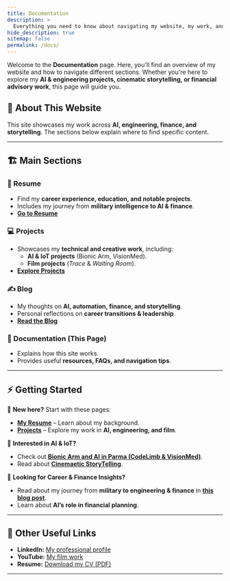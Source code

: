 ```yaml
---
title: Documentation
description: >
  Everything you need to know about navigating my website, my work, and how to explore my projects, blog, and portfolio.
hide_description: true
sitemap: false
permalink: /docs/
---
```


Welcome to the **Documentation** page. Here, you'll find an overview of my website and how to navigate different sections. Whether you're here to explore my **AI & engineering projects, cinematic storytelling, or financial advisory work**, this page will guide you.

## 🔹 About This Website
This site showcases my work across **AI, engineering, finance, and storytelling**. The sections below explain where to find specific content.

---

## 🏗 **Main Sections**
### **📜 Resume**
- Find my **career experience, education, and notable projects**.
- Includes my journey from **military intelligence to AI & finance**.
- **[Go to Resume](/resume/)**

### **💻 Projects**
- Showcases my **technical and creative work**, including:
  - **AI & IoT projects** (Bionic Arm, VisionMed).
  - **Film projects** (*Trace* & *Waiting Room*).
- **[Explore Projects](/projects/)**

### **✍️ Blog**
- My thoughts on **AI, automation, finance, and storytelling**.
- Personal reflections on **career transitions & leadership**.
- **[Read the Blog](/blog/)**

### **📄 Documentation (This Page)**
- Explains how this site works.
- Provides useful **resources, FAQs, and navigation tips**.

---

## ⚡ **Getting Started**
🔹 **New here?** Start with these pages:
- **[My Resume](/resume/)** – Learn about my background.
- **[Projects](/projects/)** – Explore my work in **AI, engineering, and film**.
  



🔹 **Interested in AI & IoT?**
- Check out **[Bionic Arm and AI in Parma (CodeLimb & VisionMed)](/blog/example/2018-06-01-example-content-iii/)**.
- Read about **[Cinemaetic StoryTelling](/blog/example/2020-07-03-introducing-hydejack-9/)**.
  



🔹 **Looking for Career & Finance Insights?**
- Read about my journey from **military to engineering & finance** in **[this blog post](/blog/example/2012-02-07-example-content/)**.
- Learn about **AI’s role in financial planning**.

---

## 🔗 **Other Useful Links**
- **LinkedIn:** [My professional profile](https://linkedin.com/in/tommy-ang-7520a423a/)  
- **YouTube:** [My film work](https://www.youtube.com/watch?v=VgzobnepkV4&list=PLmyLsh61IFdzxcEls917HZ3Wkfty_bobA&index=2)  
- **Resume:** [Download my CV (PDF)](/assets/img/blog/Tommy_Ang_Resume_CAA_170225.pdf)  

---




<!-- ---
title: Documentation
description: >
  Here you should be able to find everything you need to know to accomplish the most common tasks when blogging with Hydejack.
hide_description: true
sitemap: false
permalink: /docs/
---

Here you should be able to find everything you need to know to accomplish the most common tasks when blogging with Hydejack.

While this manual tries to be beginner-friendly, as a user of Jekyll it is assumed that you are comfortable running shell commands and editing text files.
{:.note}


## Getting started
* [Install]{:.heading.flip-title} --- How to install and run Hydejack.
* [Upgrade]{:.heading.flip-title} --- You can skip this if you haven't used Hydejack before.
* [Config]{:.heading.flip-title} --- Once Jekyll is running you can start editing your config file.
{:.related-posts.faded}

## Using Hydejack
* [Basics]{:.heading.flip-title} --- How to add different types of content.
* [Writing]{:.heading.flip-title} --- Producing markdown content for Hydejack.
* [Scripts]{:.heading.flip-title} --- How to include 3rd party scripts on your site.
* [Build]{:.heading.flip-title} --- How to build the static files for deployment.
* [Deploy]{:.heading.flip-title} --- 🆕 How to deploy to a variety of popular providers.
* [Advanced]{:.heading.flip-title} --- Guides for more advanced tasks.
{:.related-posts.faded}

## Other
* [LICENSE]{:.heading.flip-title} --- The license of this project.
* [NOTICE]{:.heading.flip-title} --- Parts of this program are provided under separate licenses.
* [CHANGELOG]{:.heading.flip-title} --- Version history of Hydejack.
{:.related-posts.faded}

[install]: install.md
[upgrade]: upgrade.md
[config]: config.md
[basics]: basics.md
[writing]: writing.md
[scripts]: scripts.md
[build]: build.md
[deploy]: deploy.md
[advanced]: advanced.md
[LICENSE]: ../LICENSE.md
[NOTICE]: ../NOTICE.md
[CHANGELOG]: ../CHANGELOG.md -->

